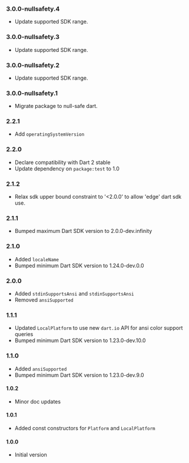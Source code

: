 ### 3.0.0-nullsafety.4

* Update supported SDK range.

### 3.0.0-nullsafety.3

* Update supported SDK range.

### 3.0.0-nullsafety.2

* Update supported SDK range.

### 3.0.0-nullsafety.1

* Migrate package to null-safe dart.

### 2.2.1

* Add `operatingSystemVersion`

### 2.2.0

* Declare compatibility with Dart 2 stable
* Update dependency on `package:test` to 1.0

### 2.1.2

* Relax sdk upper bound constraint to  '<2.0.0' to allow 'edge' dart sdk use.

### 2.1.1

* Bumped maximum Dart SDK version to 2.0.0-dev.infinity

### 2.1.0

* Added `localeName`
* Bumped minimum Dart SDK version to 1.24.0-dev.0.0

### 2.0.0

* Added `stdinSupportsAnsi` and `stdinSupportsAnsi`
* Removed `ansiSupported`

### 1.1.1

* Updated `LocalPlatform` to use new `dart.io` API for ansi color support queries
* Bumped minimum Dart SDK version to 1.23.0-dev.10.0

### 1.1.0

* Added `ansiSupported`
* Bumped minimum Dart SDK version to 1.23.0-dev.9.0

#### 1.0.2

* Minor doc updates

#### 1.0.1

* Added const constructors for `Platform` and `LocalPlatform`

#### 1.0.0

* Initial version
